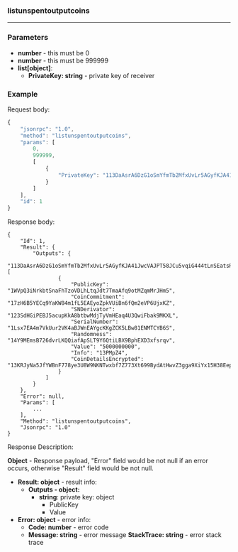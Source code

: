 ### listunspentoutputcoins
---

### Parameters

- **number** - this must be 0
- **number** - this must be 999999
- **list[object]**:
    - **PrivateKey: string** - private key of receiver

### Example

Request body:
```javascript
{
    "jsonrpc": "1.0",
    "method": "listunspentoutputcoins",
    "params": [
        0,
        999999,
        [
            {
                "PrivateKey": "113DaAsrA6DzG1oSmYfmTb2MfxUvLr5AGyfKJA41JwcVAJPT58JCu5vqiG444tLnSEatsReKv41KjWEbuJ9qqLHNEWcRcYDt8EtXcrLZ1LvY"
            }
        ]
    ],
    "id": 1
}
```
Response body:
```javasript
{
    "Id": 1,
    "Result": {
        "Outputs": {
            "113DaAsrA6DzG1oSmYfmTb2MfxUvLr5AGyfKJA41JwcVAJPT58JCu5vqiG444tLnSEatsReKv41KjWEbuJ9qqLHNEWcRcYDt8EtXcrLZ1LvY": [
                {
                    "PublicKey": "1WVpQ3iNrkbtSnaFhTzoVDLhLtqJdt7TmaAfq9otMZqmMrJHm5",
                    "CoinCommitment": "17zH6B5YECq9YaKW84m1fL5EAEyoZpkVUiBn6fQm2eVP6UjxKZ",
                    "SNDerivator": "123SdHGiPEBJ5acupKkA8btbwMdjTyVmHEaq4U3QwiFbak9MKXL",
                    "SerialNumber": "1Lsx7EA4m7VkUur2VK4aBJWnEAYgcKKgZCK5LBw81ENMTCYB6S",
                    "Randomness": "14Y9MEmsB726dvrLKQQiafApSLT9Y6QtiLBX9BphEXD3xfsrqv",
                    "Value": "5000000000",
                    "Info": "13PMpZ4",
                    "CoinDetailsEncrypted": "13KRJyNa5JfYWBnF778ye3U8W9NKNTwxbf7Z773Xt699BydAtHwvZ3gga9XiYx15H38EepgSexq1dAdEMGSyLG17NKL5JkjbKufuwGWKUkEaCPpBQLtfj7s4SBzH3tr2mEFQhEbFdKrvgx9EuZvjNuxdbkA9Z8Rvr4zbDYh"
                }
            ]
        }
    },
    "Error": null,
    "Params": [
        ...
    ],
    "Method": "listunspentoutputcoins",
    "Jsonrpc": "1.0"
}
```
Response Description:

**Object** - Response payload, "Error" field would be not null if an error occurs, otherwise "Result" field would be not null.

- **Result: object** - result info:
    - **Outputs - object:**
        - **string**: private key:  object
            - PublicKey
            - Value
- **Error: object** - error info:
    - **Code: number** - error code
    - **Message: string** - error message
    **StackTrace: string** - error stack trace
